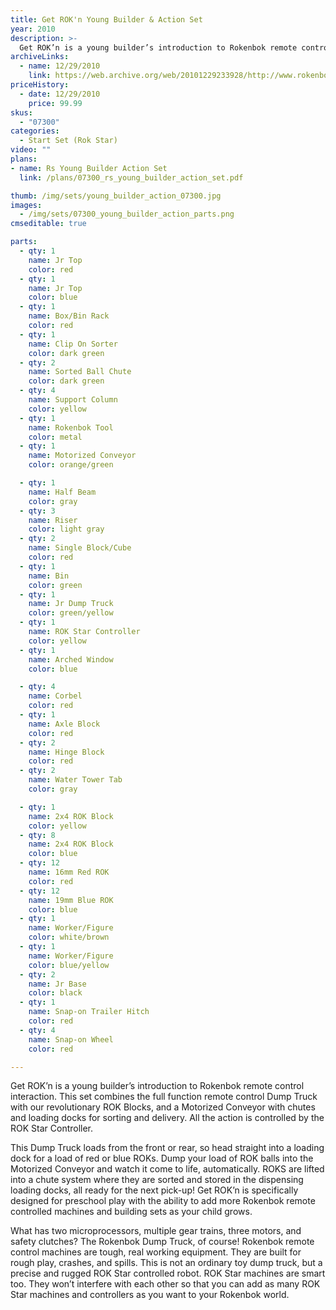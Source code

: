 ```yaml
---
title: Get ROK'n Young Builder & Action Set
year: 2010
description: >-
  Get ROK’n is a young builder’s introduction to Rokenbok remote control interaction.  This set combines the full function remote control Dump Truck with our revolutionary ROK Blocks, and a Motorized Conveyor with chutes and loading docks for sorting and delivery.  All the action is controlled by the ROK Star Controller.
archiveLinks:
  - name: 12/29/2010
    link: https://web.archive.org/web/20101229233928/http://www.rokenbok.com/estore/complete-action-sets/get-rokn-young-builder-action-set
priceHistory:
  - date: 12/29/2010
    price: 99.99
skus:
  - "07300"
categories: 
  - Start Set (Rok Star)
video: ""
plans:
- name: Rs Young Builder Action Set
  link: /plans/07300_rs_young_builder_action_set.pdf

thumb: /img/sets/young_builder_action_07300.jpg
images:
  - /img/sets/07300_young_builder_action_parts.png
cmseditable: true

parts:
  - qty: 1
    name: Jr Top
    color: red
  - qty: 1
    name: Jr Top
    color: blue
  - qty: 1
    name: Box/Bin Rack
    color: red
  - qty: 1
    name: Clip On Sorter
    color: dark green
  - qty: 2
    name: Sorted Ball Chute
    color: dark green
  - qty: 4
    name: Support Column
    color: yellow
  - qty: 1
    name: Rokenbok Tool
    color: metal
  - qty: 1
    name: Motorized Conveyor
    color: orange/green

  - qty: 1
    name: Half Beam
    color: gray
  - qty: 3
    name: Riser
    color: light gray
  - qty: 2
    name: Single Block/Cube
    color: red
  - qty: 1
    name: Bin
    color: green
  - qty: 1
    name: Jr Dump Truck
    color: green/yellow
  - qty: 1
    name: ROK Star Controller
    color: yellow
  - qty: 1
    name: Arched Window
    color: blue

  - qty: 4
    name: Corbel
    color: red
  - qty: 1
    name: Axle Block
    color: red
  - qty: 2
    name: Hinge Block
    color: red
  - qty: 2
    name: Water Tower Tab
    color: gray

  - qty: 1
    name: 2x4 ROK Block
    color: yellow
  - qty: 8
    name: 2x4 ROK Block
    color: blue
  - qty: 12
    name: 16mm Red ROK
    color: red
  - qty: 12
    name: 19mm Blue ROK
    color: blue
  - qty: 1
    name: Worker/Figure
    color: white/brown
  - qty: 1
    name: Worker/Figure
    color: blue/yellow
  - qty: 2
    name: Jr Base
    color: black
  - qty: 1
    name: Snap-on Trailer Hitch
    color: red
  - qty: 4
    name: Snap-on Wheel
    color: red

---
```

Get ROK’n is a young builder’s introduction to Rokenbok remote control interaction.  This set combines the full function remote control Dump Truck with our revolutionary ROK Blocks, and a Motorized Conveyor with chutes and loading docks for sorting and delivery.  All the action is controlled by the ROK Star Controller.

This Dump Truck loads from the front or rear, so head straight into a loading dock for a load of red or blue ROKs.  Dump your load of  ROK balls into the Motorized Conveyor and watch it come to life, automatically.  ROKS are lifted into a chute system where they are sorted and stored in the dispensing loading docks, all ready for the next pick-up!  Get ROK’n is specifically designed for preschool play with the ability to add more Rokenbok remote controlled machines and building sets as your child grows.

What has two microprocessors, multiple gear trains, three motors, and safety clutches?  The Rokenbok Dump Truck, of course!  Rokenbok remote control machines are tough, real working equipment.  They are built for rough play, crashes, and spills. This is not an ordinary toy dump truck, but a precise and rugged ROK Star controlled robot.  ROK Star machines are smart too. They won’t interfere with each other so that you can add as many ROK Star machines and controllers as you want to your Rokenbok world.
